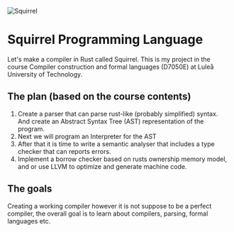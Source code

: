 ![Squirrel](https://github.com/Aleman778/sqrrl-lang/blob/master/logo.png)
# Squirrel Programming Language
Let's make a compiler in Rust called Squirrel.
This is my project in the course Compiler construction and formal languages (D7050E) at Luleå University of Technology.

## The plan (based on the course contents)
1. Create a parser that can parse rust-like (probably simplified) syntax. And create an Abstract Syntax Tree (AST) representation of the program.
2. Next we will program an Interpreter for the AST
3. After that it is time to write a semantic analyser that includes a type checker that can reports errors.
4. Implement a borrow checker based on rusts ownership memory model, and or use LLVM to optimize and generate machine code.

## The goals
Creating a working compiler however it is not suppose to be a perfect compiler, the overall goal is to learn about compilers, parsing, formal languages etc.
